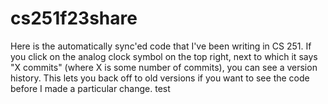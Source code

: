 # cs251f23share

Here is the automatically sync'ed code that I've been writing in CS 251. If you click on the analog clock symbol on the top right, next to which it says "X commits" (where X is some number of commits), you can see a version history. This lets you back off to old versions if you want to see the code before I made a particular change.
test